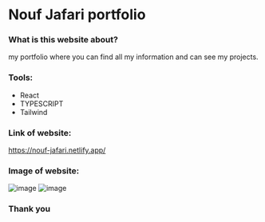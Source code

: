 # Nouf Jafari portfolio

### What is this website about?
my portfolio where you can find all my information and can see my projects.

### Tools:
- React
- TYPESCRIPT
- Tailwind

### Link of website: 
https://nouf-jafari.netlify.app/

### Image of website:
![image](https://github.com/noufjafari/Nouf-Jafari/assets/140402511/ad292414-3ffd-484f-aaa1-e74e31dd66b9)
![image](https://github.com/noufjafari/Nouf-Jafari/assets/140402511/45ae5cc8-609e-46ba-b4b5-4342ae033f9f)


### Thank you

